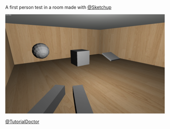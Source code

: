 A first person test in a room made with [@Sketchup](https://twitter.com/SketchUp)

![](screenshot.png)

[@TutorialDoctor](https://twitter.com/TutorialDoctor)
